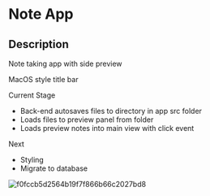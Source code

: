 # Note App

## Description

Note taking app with side preview

MacOS style title bar

Current Stage
* Back-end autosaves files to directory in app src folder
* Loads files to preview panel from folder
* Loads preview notes into main view with click event

Next
* Styling
* Migrate to database 

![f0fccb5d2564b19f7f866b66c2027bd8](https://user-images.githubusercontent.com/56858535/78274595-2ad4af80-74ac-11ea-8f44-58636a864427.png)



